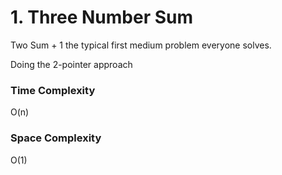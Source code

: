# 1. Three Number Sum

Two Sum + 1 the typical first medium problem everyone solves.

Doing the 2-pointer approach

### Time Complexity

O(n)

### Space Complexity

O(1)
